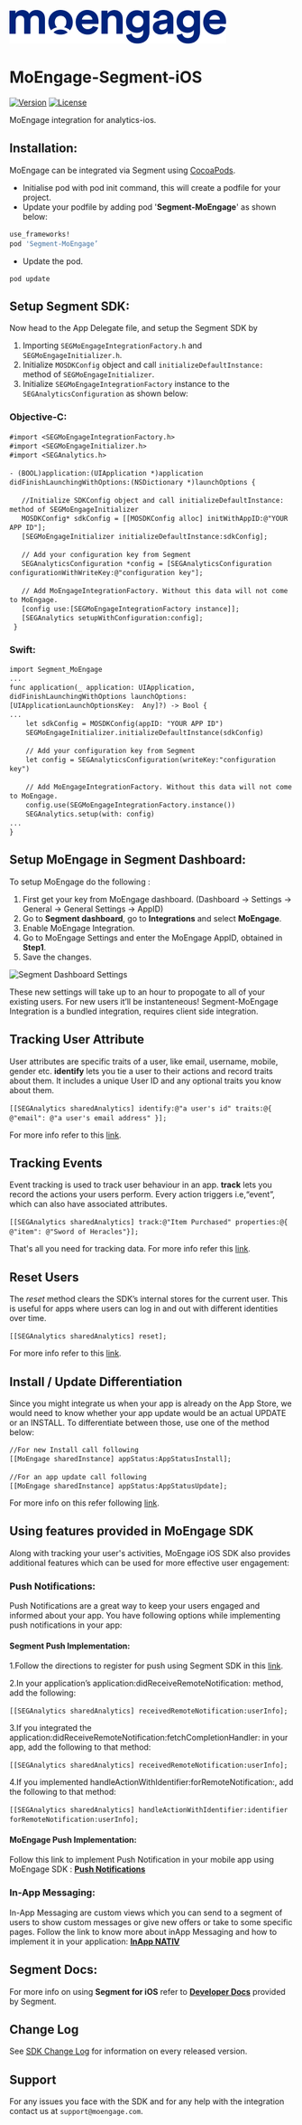 ![Logo](https://github.com/moengage/MoEngage-Segment-iOS/blob/master/Images/moe_logo_blue.png)
# MoEngage-Segment-iOS

[![Version](https://img.shields.io/cocoapods/v/Segment-MoEngage.svg?style=flat)](http://cocoapods.org/pods/Segment-MoEngage)
[![License](https://img.shields.io/cocoapods/l/Segment-MoEngage.svg?style=flat)](http://cocoapods.org/pods/Segment-MoEngage)


MoEngage integration for analytics-ios.

## Installation:

MoEngage can be integrated via Segment using [CocoaPods](http://cocoapods.org). 
  * Initialise pod with pod init command, this will create a podfile for your project.
  * Update your podfile by adding pod '**Segment-MoEngage**' as shown below:

  ```ruby
  use_frameworks!
  pod 'Segment-MoEngage’
  ```

   * Update the pod. 
   
    pod update

## Setup Segment SDK:

Now head to the App Delegate file, and setup the Segment SDK by
1. Importing `SEGMoEngageIntegrationFactory.h` and `SEGMoEngageInitializer.h`.
2. Initialize `MOSDKConfig` object and call `initializeDefaultInstance:` method of `SEGMoEngageInitializer`.
3. Initialize `SEGMoEngageIntegrationFactory` instance to the `SEGAnalyticsConfiguration` as shown below:


### Objective-C:

 ```
 #import <SEGMoEngageIntegrationFactory.h>
 #import <SEGMoEngageInitializer.h>
 #import <SEGAnalytics.h>

 - (BOOL)application:(UIApplication *)application didFinishLaunchingWithOptions:(NSDictionary *)launchOptions {

    //Initialize SDKConfig object and call initializeDefaultInstance: method of SEGMoEngageInitializer
    MOSDKConfig* sdkConfig = [[MOSDKConfig alloc] initWithAppID:@"YOUR APP ID"];
    [SEGMoEngageInitializer initializeDefaultInstance:sdkConfig];
    
    // Add your configuration key from Segment
    SEGAnalyticsConfiguration *config = [SEGAnalyticsConfiguration configurationWithWriteKey:@"configuration key"];

    // Add MoEngageIntegrationFactory. Without this data will not come to MoEngage.
    [config use:[SEGMoEngageIntegrationFactory instance]];
    [SEGAnalytics setupWithConfiguration:config];
  }
  ```
 
 
### Swift:

 ```
 import Segment_MoEngage
 ...
 func application(_ application: UIApplication, didFinishLaunchingWithOptions launchOptions: [UIApplicationLaunchOptionsKey:  Any]?) -> Bool {
 ...
     let sdkConfig = MOSDKConfig(appID: "YOUR APP ID")
     SEGMoEngageInitializer.initializeDefaultInstance(sdkConfig)
     
	 // Add your configuration key from Segment
	 let config = SEGAnalyticsConfiguration(writeKey:"configuration key")
  
	 // Add MoEngageIntegrationFactory. Without this data will not come to MoEngage.
	 config.use(SEGMoEngageIntegrationFactory.instance())
	 SEGAnalytics.setup(with: config)
 ...
 }
 ```

## Setup MoEngage in Segment Dashboard:

To setup MoEngage do the following : 
  1. First get your key from MoEngage dashboard. (Dashboard -> Settings -> General -> General Settings -> AppID)
  2. Go to **Segment dashboard**, go to **Integrations** and select **MoEngage**. 
  3. Enable MoEngage Integration.
  4. Go to MoEngage Settings and enter the MoEngage AppID, obtained in **Step1**.
  5. Save the changes.
  
  ![Segment Dashboard Settings](https://user-images.githubusercontent.com/15011722/31998605-085158de-b9ae-11e7-9729-c637b6bbc083.png)
  
These new settings will take up to an hour to propogate to all of your existing users. For new users it’ll be instanteneous! Segment-MoEngage Integration is a bundled integration, requires client side integration.

## Tracking User Attribute

User attributes are specific traits of a user, like email, username, mobile, gender etc. **identify** lets you tie a user to their actions and record traits about them. It includes a unique User ID and any optional traits you know about them.

 ```[[SEGAnalytics sharedAnalytics] identify:@"a user's id" traits:@{ @"email": @"a user's email address" }];```

For more info refer to this [link](https://segment.com/docs/sources/mobile/ios/#identify).

## Tracking Events

Event tracking is used to track user behaviour in an app. **track** lets you record the actions your users perform. Every action triggers i.e,“event”, which can also have associated attributes.

 ```[[SEGAnalytics sharedAnalytics] track:@"Item Purchased" properties:@{ @"item": @"Sword of Heracles"}];```

That's all you need for tracking data. For more info refer this [link](https://segment.com/docs/sources/mobile/ios/#track).

## Reset Users

The *reset* method clears the SDK’s internal stores for the current user. This is useful for apps where users can log in and out with different identities over time.

 ```[[SEGAnalytics sharedAnalytics] reset];```

For more info refer to this [link](https://segment.com/docs/sources/mobile/ios/#reset).

## Install / Update Differentiation 

Since you might integrate us when your app is already on the App Store, we would need to know whether your app update would be an actual UPDATE or an INSTALL.
To differentiate between those, use one of the method below:

 ```
 //For new Install call following
 [[MoEngage sharedInstance] appStatus:AppStatusInstall];

 //For an app update call following
 [[MoEngage sharedInstance] appStatus:AppStatusUpdate];
 ```

For more info on this refer following [link](https://developers.moengage.com/hc/en-us/articles/4403910297620).

## Using features provided in MoEngage SDK

Along with tracking your user's activities, MoEngage iOS SDK also provides additional features which can be used for more effective user engagement:

### Push Notifications:
Push Notifications are a great way to keep your users engaged and informed about your app. You have following options while implementing push notifications in your app:

#### Segment Push Implementation:

1.Follow the directions to register for push using Segment SDK in this [link](https://segment.com/docs/libraries/ios/#how-do-i-use-push-notifications-).

2.In your application’s application:didReceiveRemoteNotification: method, add the following:

 ```[[SEGAnalytics sharedAnalytics] receivedRemoteNotification:userInfo];```

3.If you integrated the application:didReceiveRemoteNotification:fetchCompletionHandler: in your app, add the following to that method:
 
 ```[[SEGAnalytics sharedAnalytics] receivedRemoteNotification:userInfo];```

4.If you implemented handleActionWithIdentifier:forRemoteNotification:, add the following to that method:

 ```[[SEGAnalytics sharedAnalytics] handleActionWithIdentifier:identifier forRemoteNotification:userInfo];```
 
#### MoEngage Push Implementation:
 Follow this link to implement Push Notification in your mobile app using MoEngage SDK : 
 [**Push Notifications**](https://developers.moengage.com/hc/en-us/articles/4403943988756)


### In-App Messaging:

In-App Messaging are custom views which you can send to a segment of users to show custom messages or give new offers or take to some specific pages. Follow the link to know more about  inApp Messaging and how to implement it in your application: 
[**InApp NATIV**](https://developers.moengage.com/hc/en-us/articles/4404155127828-In-App-Nativ)

## Segment Docs:
For more info on using **Segment for iOS** refer to [**Developer Docs**](https://segment.com/docs/sources/mobile/ios/) provided by Segment.
  
## Change Log
See [SDK Change Log](https://github.com/moengage/MoEngage-Segment-iOS/blob/master/CHANGELOG.md) for information on every released version.

## Support
For any issues you face with the SDK and for any help with the integration contact us at `support@moengage.com`.
